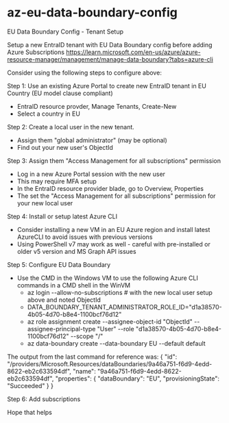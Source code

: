 # az-eu-data-boundary-config
EU Data Boundary Config - Tenant Setup

Setup a new EntraID tenant with EU Data Boundary config before adding Azure Subscriptions
https://learn.microsoft.com/en-us/azure/azure-resource-manager/management/manage-data-boundary?tabs=azure-cli

Consider using the following steps to configure above: 

Step 1:  Use an existing Azure Portal to create new EntraID tenant in EU Country (EU model clause compliant)
 -  EntraID resource provder, Manage Tenants, Create-New
 -  Select a country in EU

Step 2: Create a local user in the new tenant. 
 - Assign them "global administrator"  (may be optional)
 - Find out your new user's ObjectId

Step 3: Assign them "Access Management for all subscriptions" permission 
 - Log in a new Azure Portal session with the new user
 - This may require MFA setup
 - In the EntraID resource provider blade, go to Overview, Properties
 - The set the "Access Management for all subscriptions" permission for your new local user

Step 4:  Install or setup latest Azure CLI
 - Consider installing a new VM in an EU Azure region and install latest AzureCLI to avoid issues with previous versions
 - Using PowerShell v7 may work as well - careful with pre-installed or older v5 version and MS Graph API issues

Step 5:  Configure EU Data Boundary
- Use the CMD in the Windows VM to use the following Azure CLI commands in a CMD shell in the WinVM
    - az login --allow-no-subscriptions  # with the new local user setup above and noted ObjectId
    - DATA_BOUNDARY_TENANT_ADMINISTRATOR_ROLE_ID="d1a38570-4b05-4d70-b8e4-1100bcf76d12"
    - az role assignment create --assignee-object-id "ObjectId" --assignee-principal-type "User" --role "d1a38570-4b05-4d70-b8e4-1100bcf76d12" --scope "/"
    - az data-boundary create --data-boundary EU --default default

The output from the last command for reference was: 
{
  "id": "/providers/Microsoft.Resources/dataBoundaries/9a46a751-f6d9-4edd-8622-eb2c633594df",
  "name": "9a46a751-f6d9-4edd-8622-eb2c633594df",
  "properties": {
    "dataBoundary": "EU",
    "provisioningState": "Succeeded"
  }
}

Step 6:  Add subscriptions

Hope that helps
